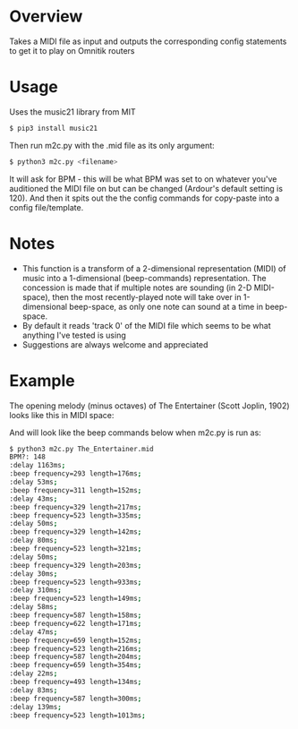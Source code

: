 # Overview
Takes a MIDI file as input and outputs the corresponding config statements to get it to play on Omnitik routers

# Usage
Uses the music21 library from MIT
```sh
$ pip3 install music21
```
Then run m2c.py with the .mid file as its only argument:
```sh
$ python3 m2c.py <filename>
```

It will ask for BPM - this will be what BPM was set to on whatever you've auditioned the MIDI file on but can be changed (Ardour's default setting is 120). And then it spits out the the config commands for copy-paste into a config file/template.

# Notes
- This function is a transform of a 2-dimensional representation (MIDI) of music into a 1-dimensional (beep-commands) representation. The concession is made that if multiple notes are sounding (in 2-D MIDI-space), then the most recently-played note will take over in 1-dimensional beep-space, as only one note can sound at a time in beep-space.
- By default it reads 'track 0' of the MIDI file which seems to be what anything I've tested is using
- Suggestions are always welcome and appreciated

# Example

The opening melody (minus octaves) of The Entertainer (Scott Joplin, 1902) looks like this in MIDI space:

And will look like the beep commands below when m2c.py is run as:

```sh
$ python3 m2c.py The_Entertainer.mid
BPM?: 148
:delay 1163ms;
:beep frequency=293 length=176ms;
:delay 53ms;
:beep frequency=311 length=152ms;
:delay 43ms;
:beep frequency=329 length=217ms;
:beep frequency=523 length=335ms;
:delay 50ms;
:beep frequency=329 length=142ms;
:delay 80ms;
:beep frequency=523 length=321ms;
:delay 50ms;
:beep frequency=329 length=203ms;
:delay 30ms;
:beep frequency=523 length=933ms;
:delay 310ms;
:beep frequency=523 length=149ms;
:delay 58ms;
:beep frequency=587 length=158ms;
:beep frequency=622 length=171ms;
:delay 47ms;
:beep frequency=659 length=152ms;
:beep frequency=523 length=216ms;
:beep frequency=587 length=204ms;
:beep frequency=659 length=354ms;
:delay 22ms;
:beep frequency=493 length=134ms;
:delay 83ms;
:beep frequency=587 length=300ms;
:delay 139ms;
:beep frequency=523 length=1013ms;
```
